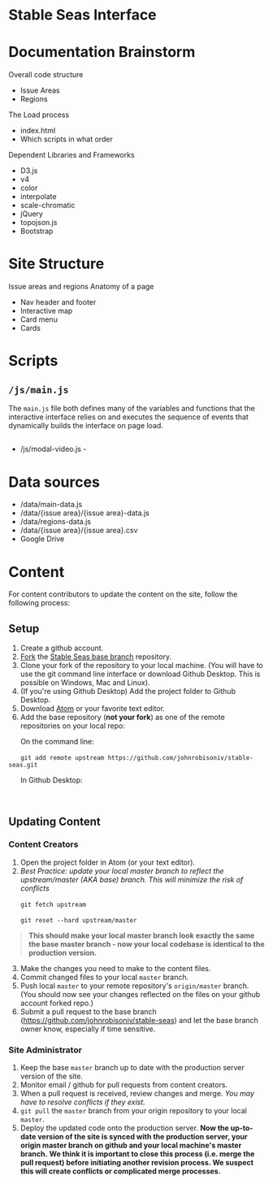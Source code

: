 # Stable Seas Interface

# Documentation Brainstorm

Overall code structure

- Issue Areas
- Regions

The Load process

- index.html
- Which scripts in what order

Dependent Libraries and Frameworks

- D3.js
- v4
- color
- interpolate
- scale-chromatic
- jQuery
- topojson.js
- Bootstrap

# Site Structure

Issue areas and regions Anatomy of a page

- Nav header and footer
- Interactive map
- Card menu
- Cards

# Scripts

## `/js/main.js`

The `main.js` file both defines many of the variables and functions that the interactive interface relies on and executes the sequence of events that dynamically builds the interface on page load.

## #

- /js/modal-video.js -

# Data sources

- /data/main-data.js
- /data/{issue area}/{issue area}-data.js
- /data/regions-data.js
- /data/{issue area}/{issue area}.csv
- Google Drive

# Content

For content contributors to update the content on the site, follow the following process:

## Setup

1. Create a github account.
2. [Fork](https://help.github.com/articles/fork-a-repo/) the [Stable Seas base branch](https://github.com/johnrobisoniv/stable-seas) repository.
3. Clone your fork of the repository to your local machine. (You will have to use the git command line interface or download Github Desktop. This is possible on Windows, Mac and Linux).
4. (If you're using Github Desktop) Add the project folder to Github Desktop.
5. Download [Atom](https://atom.io/) or your favorite text editor.
6. Add the base repository (**not your fork**) as one of the remote repositories on your local repo:<br />

&nbsp;&nbsp;&nbsp;&nbsp;&nbsp;&nbsp;On the command line:

&nbsp;&nbsp;&nbsp;&nbsp;&nbsp;&nbsp;`git add remote upstream https://github.com/johnrobisoniv/stable-seas.git`

&nbsp;&nbsp;&nbsp;&nbsp;&nbsp;&nbsp;In Github Desktop:

&nbsp;&nbsp;&nbsp;&nbsp;&nbsp;&nbsp;

## Updating Content
### Content Creators
1. Open the project folder in Atom (or your text editor).
2. *Best Practice: update your local master branch to reflect the upstream/master (AKA base) branch. This will minimize the risk of conflicts*

&nbsp;&nbsp;&nbsp;&nbsp;&nbsp;&nbsp;`git fetch upstream`

&nbsp;&nbsp;&nbsp;&nbsp;&nbsp;&nbsp;`git reset --hard upstream/master`

> **This should make your local master branch look exactly the same the base master branch - now your local codebase is identical to the production version.**

3. Make the changes you need to make to the content files.
4. Commit changed files to your local `master` branch.
5. Push local `master` to your remote repository's `origin/master` branch. (You should now see your changes reflected on the files on your github account forked repo.)
6. Submit a pull request to the base branch (https://github.com/johnrobisoniv/stable-seas) and let the base branch owner know, especially if time sensitive.

### Site Administrator
1. Keep the base `master` branch up to date with the production server version of the site.
2. Monitor email / github for pull requests from content creators.
3. When a pull request is received, review changes and merge. *You may have to resolve conflicts if they exist.*
4. `git pull` the `master` branch from your origin repository to your local `master`.
5. Deploy the updated code onto the production server.
**Now the up-to-date version of the site is synced with the production server, your origin master branch on github and your local machine's master branch.**
**We think it is important to close this process (i.e. merge the pull request) before initiating another revision process. We suspect this will create conflicts or complicated merge processes.**
